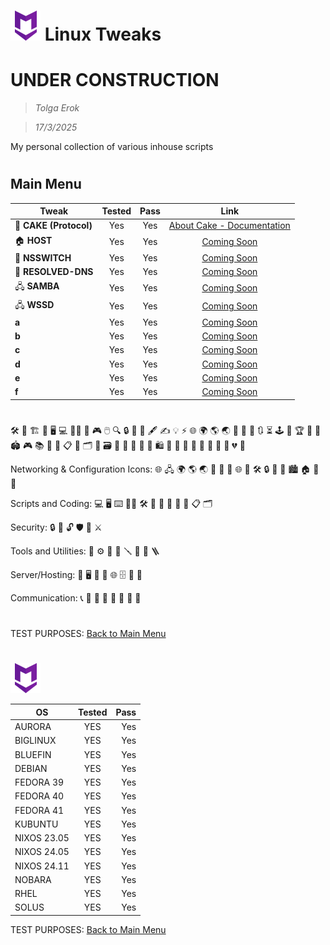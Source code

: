 # ![alt text](https://github.com/adam-p/markdown-here/raw/master/src/common/images/icon48.png "") Linux Tweaks

# UNDER CONSTRUCTION

> *Tolga Erok*

> *17/3/2025*

 My personal collection of various inhouse scripts


#

## Main Menu

| Tweak      | Tested | Pass | Link  |
|------------|:------:|:----:|:-----:|
| 📡 **CAKE (Protocol)**   |  Yes   | Yes  | [About Cake - Documentation](https://github.com/tolgaerok/linuxtweaks/blob/main/modules/docs/about-cake.md) |
| 🏠 **HOST** |  Yes   | Yes  | [Coming Soon](#) | 
| 📡 **NSSWITCH** |  Yes   | Yes  | [Coming Soon](#) | 
| 📡 **RESOLVED-DNS** |  Yes   | Yes  | [Coming Soon](#) | 
| 🖧 **SAMBA** |  Yes   | Yes  | [Coming Soon](#) | 
| 🖧  **WSSD** |  Yes   | Yes  | [Coming Soon](#) | 
| **a** |  Yes   | Yes  | [Coming Soon](#) | 
| **b** |  Yes   | Yes  | [Coming Soon](#) | 
| **c** |  Yes   | Yes  | [Coming Soon](#) | 
| **d** |  Yes   | Yes  | [Coming Soon](#) | 
| **e** |  Yes   | Yes  | [Coming Soon](#) | 
| **f** |  Yes   | Yes  | [Coming Soon](#) | 






#
🛠️ 🔨 🏗️ 🧰 🖥️ 💻 🧑‍💻 📱 🎮 🖱️ 🔍 🔒 🔑 💾 🖋️ ✍️ 💡 ⚡ 🌐 🌍 🌎 🌏 📡 🔄 🔁 🔃 ⏳ 🕹️ 🎯 🏆 🏅 🏁 🏟️ 🎮 📚 📜 📑 📋 📂 🗂️ 🧾 🗃️ 🧠 🧪 🧬 🧳 🛒 🛍️ 🎉 🧡 💙 💚 💛 🧡 💜 🖤 💔 🤍

Networking & Configuration Icons:
🌐 🖧 🌍 🌎 🌏 📡 📶 🔌 🌐 🔗 🛠️ 🔒 🔑 🔧 🏙️ 🏠 🏢 🚀

Scripts and Coding:
💻 🖥️ ⌨️ 🧑‍💻 🛠️ 💾 📜 📑 📃 🧾 📋 🗂️

Security:
🔒 🔑 🔓 🛡️ 🔏 ⚔️

Tools and Utilities:
🔧 ⚙️ 🧰 🔨 🪛 🧲 🔩 🪜

Server/Hosting:
💾 🖥️ 📡 🔄 🌐 🗄️ 🔌 📶

Communication:
📞 📱 📨 📡 📶 💬 💬 📠


#
TEST PURPOSES: [Back to Main Menu](https://github.com/tolgaerok/linuxtweaks/blob/main/README.md)
#


![alt text](https://github.com/adam-p/markdown-here/raw/master/src/common/images/icon48.png "")

| OS        | Tested           | Pass  |
| ------------- |:-------------:| -----:|
| AURORA | YES      |    Yes |
| BIGLINUX | YES      |    Yes |
| BLUEFIN | YES      |    Yes |
| DEBIAN | YES      |    Yes |
| FEDORA 39 | YES      |   Yes|
| FEDORA 40 | YES      |   Yes|
| FEDORA 41 | YES      |   Yes|
| KUBUNTU | YES      |    Yes |
| NIXOS 23.05  | YES      |    Yes |
| NIXOS 24.05  | YES      |    Yes |
| NIXOS 24.11  | YES      |    Yes |
| NOBARA | YES      |    Yes |
| RHEL      | YES | Yes |
| SOLUS | YES      |    Yes |


TEST PURPOSES: [Back to Main Menu](https://github.com/tolgaerok/linuxtweaks/blob/main/README.md)